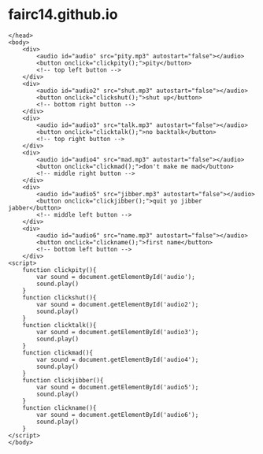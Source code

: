 # fairc14.github.io

<!DOCTYPE html>

<html>
	<head>
		
	</head>
	<body>
		<div>
			<audio id="audio" src="pity.mp3" autostart="false"></audio>
			<button onclick="clickpity();">pity</button>
			<!-- top left button -->
		</div>
		<div>
			<audio id="audio2" src="shut.mp3" autostart="false"></audio>
			<button onclick="clickshut();">shut up</button>
			<!-- bottom right button -->
		</div>
		<div>
			<audio id="audio3" src="talk.mp3" autostart="false"></audio>
			<button onclick="clicktalk();">no backtalk</button>
			<!-- top right button -->
		</div>
		<div>
			<audio id="audio4" src="mad.mp3" autostart="false"></audio>
			<button onclick="clickmad();">don't make me mad</button>
			<!-- middle right button -->
		</div>
		<div>
			<audio id="audio5" src="jibber.mp3" autostart="false"></audio>
			<button onclick="clickjibber();">quit yo jibber jabber</button>
			<!-- middle left button -->
		</div>
		<div>
			<audio id="audio6" src="name.mp3" autostart="false"></audio>
			<button onclick="clickname();">first name</button>
			<!-- bottom left button -->
		</div>
	<script>
		function clickpity(){
			var sound = document.getElementById('audio');
			sound.play()
		}
		function clickshut(){
			var sound = document.getElementById('audio2');
			sound.play()
		}
		function clicktalk(){
			var sound = document.getElementById('audio3');
			sound.play()
		}
		function clickmad(){
			var sound = document.getElementById('audio4');
			sound.play()
		}
		function clickjibber(){
			var sound = document.getElementById('audio5');
			sound.play()
		}
		function clickname(){
			var sound = document.getElementById('audio6');
			sound.play()
		}
	</script>
	</body>

</html>
